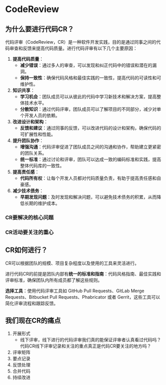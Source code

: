 # CodeReview

## 为什么要进行代码CR？

代码评审（CodeReview，CR）是一种软件开发实践，目的是通过同事之间的代码审查和反馈来提高代码质量。进行代码评审有以下几个主要原因：

1. **提高代码质量**：
   * **减少错误**：通过多人的审查，可以发现和纠正代码中的错误和潜在的漏洞。
   * **保持一致性**：确保代码风格和最佳实践的一致性，提高代码的可读性和可维护性。
2. **知识共享**：
   * **学习机会**：团队成员可以从彼此的代码中学习新技术和解决方案，提高整体技术水平。
   * **分散知识**：通过代码评审，团队成员可以了解项目的不同部分，减少对单个开发人员的依赖。
3. **改进设计和架构**：
   * **反馈和建议**：通过同事的反馈，可以改进代码的设计和架构，确保代码的可扩展性和性能。
4. **提升团队协作**：
   * **增强沟通**：代码评审促进了团队成员之间的沟通和协作，帮助建立更紧密的团队关系。
   * **统一标准**：通过讨论和评审，团队可以达成一致的编码标准和实践，提高整体代码库的一致性。
5. **提高责任感**：
   * **代码所有权**：让每个开发人员都对代码质量负责，有助于提高责任感和自豪感。
6. **减少技术债务**：
   * **早期发现问题**：及时发现和解决问题，可以避免技术债务的积累，从而降低长期的维护成本。

### CR要解决的核心问题

### CR活动要关注的重心



## CR如何进行？

CR可以根据团队的规模、项目复杂程度以及使用的工具来灵活进行。

进行代码CR的前提是团队内部有**统一的标准和指南**：代码风格指南、最佳实践和评审标准，确保团队内所有成员都了解这些规则。

**选择工具**：使用代码评审工具如 GitHub Pull Requests、GitLab Merge Requests、Bitbucket Pull Requests、Phabricator 或者 Gerrit，这些工具可以简化评审流程和跟踪反馈。



## 我们现在CR的痛点

1. 开展形式
   * 线下评审，线下进行的代码评审我们真的能保证评审者认真看过代码吗？代码CR线下评审记录和关注的重点真正是代码CR要关注的地方吗？
2. 评审矩阵
3. 要点记录
4. 反馈处理
5. 合并代码
6. 持续改进

